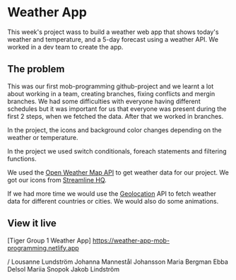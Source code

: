 # Weather App

This week's project wass to build a weather web app that shows today's weather and temperature, and a 5-day forecast using a weather API. We worked in a dev team to create the app.

## The problem

This was our first mob-programming github-project and we learnt a lot about working in a team, creating branches, fixing conflicts and mergin branches. We had some difficulties with everyone having different schedules but it was important for us that everyone was present during the first 2 steps, when we fetched the data. After that we worked in branches.

In the project, the icons and background color changes depending on the weather or temperature.

In the project we used switch conditionals, foreach statements and filtering functions.

We used the [Open Weather Map API](https://openweathermap.org/) to get weather data for our project.
We got our icons from [Streamline HQ](https://streamlinehq.com/).

If we had more time we would use the [Geolocation](https://www.w3schools.com/html/html5_geolocation.asp) API to fetch weather data for different countries or cities. We would also do some animations.

## View it live

[Tiger Group 1 Weather App] https://weather-app-mob-programming.netlify.app

/
Lousanne Lundström
Johanna Mannestål Johansson
Maria Bergman
Ebba Delsol
Mariia Snopok
Jakob Lindström
